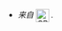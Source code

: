 * *来自 <a href="https://github.com/jmdyz/CPUTemp"><img src="https://img.shields.io/badge/-CPUTemp-rgba(240%2C246%2C252%2C40%25)?logo=github&logoColor=333333" alt="CPUTemp" align="top" height="24" /></a> .*
